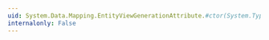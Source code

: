 ```yaml
---
uid: System.Data.Mapping.EntityViewGenerationAttribute.#ctor(System.Type)
internalonly: False
---
```

